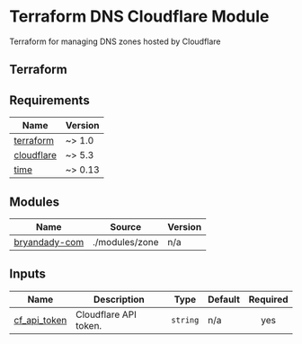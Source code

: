 # Terraform DNS Cloudflare Module

Terraform for managing DNS zones hosted by Cloudflare

## Terraform

<!-- BEGIN_TF_DOCS -->
## Requirements

| Name | Version |
|------|---------|
| <a name="requirement_terraform"></a> [terraform](#requirement\_terraform) | ~> 1.0 |
| <a name="requirement_cloudflare"></a> [cloudflare](#requirement\_cloudflare) | ~> 5.3 |
| <a name="requirement_time"></a> [time](#requirement\_time) | ~> 0.13 |

## Modules

| Name | Source | Version |
|------|--------|---------|
| <a name="module_bryandady-com"></a> [bryandady-com](#module\_bryandady-com) | ./modules/zone | n/a |

## Inputs

| Name | Description | Type | Default | Required |
|------|-------------|------|---------|:--------:|
| <a name="input_cf_api_token"></a> [cf\_api\_token](#input\_cf\_api\_token) | Cloudflare API token. | `string` | n/a | yes |
<!-- END_TF_DOCS -->
